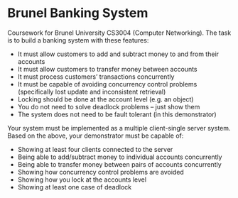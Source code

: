 # Brunel Banking System

Coursework for Brunel University CS3004 (Computer Networking). The task is to build a banking system with these features:

- It must allow customers to add and subtract money to and from their accounts
- It must allow customers to transfer money between accounts
- It must process customers’ transactions concurrently
- It must be capable of avoiding concurrency control problems (specifically lost update and inconsistent
retrieval)
- Locking should be done at the account level (e.g. an object)
- You do not need to solve deadlock problems – just show them
- The system does not need to be fault tolerant (in this demonstrator)

Your system must be implemented as a multiple client-single server system. Based on the above, your demonstrator must be capable of:
- Showing at least four clients connected to the server
- Being able to add/subtract money to individual accounts concurrently
- Being able to transfer money between pairs of accounts concurrently
- Showing how concurrency control problems are avoided
- Showing how you lock at the accounts level
- Showing at least one case of deadlock
